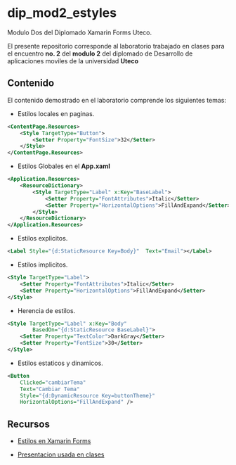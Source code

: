 # dip_mod2_estyles
Modulo Dos del Diplomado Xamarin Forms Uteco.

El presente repositorio corresponde al laboratorio trabajado en clases para el encuentro **no. 2** del **modulo 2** del diplomado de Desarrollo de aplicaciones moviles de la universidad **Uteco**

## Contenido
El contenido demostrado en el laboratorio comprende los siguientes temas:
* Estilos locales en paginas.

```xml
<ContentPage.Resources>
    <Style TargetType="Button">
        <Setter Property="FontSize">32</Setter>
    </Style>
</ContentPage.Resources>
```

* Estilos Globales en el **App.xaml**

```xml
<Application.Resources>
    <ResourceDictionary>
        <Style TargetType="Label" x:Key="BaseLabel">
            <Setter Property="FontAttributes">Italic</Setter>
            <Setter Property="HorizontalOptions">FillAndExpand</Setter>
        </Style>
    </ResourceDictionary>
</Application.Resources>
```
* Estilos explicitos.
```xml
<Label Style="{d:StaticResource Key=Body}"  Text="Email"></Label>
```
* Estilos implicitos.
```xml
<Style TargetType="Label">
    <Setter Property="FontAttributes">Italic</Setter>
    <Setter Property="HorizontalOptions">FillAndExpand</Setter>
</Style>
```
* Herencia de estilos.
```xml
<Style TargetType="Label" x:Key="Body"
        BasedOn="{d:StaticResource BaseLabel}">
    <Setter Property="TextColor">DarkGray</Setter>
    <Setter Property="FontSize">30</Setter>
</Style>
```
* Estilos estaticos y dinamicos.
```xml
<Button
    Clicked="cambiarTema"
    Text="Cambiar Tema"
    Style="{d:DynamicResource Key=buttonTheme}"
    HorizontalOptions="FillAndExpand" />
```

## Recursos
* [Estilos en Xamarin Forms](https://docs.microsoft.com/en-us/xamarin/xamarin-forms/user-interface/styles/xaml/)

* [Presentacion usada en clases](https://docs.google.com/presentation/d/13YeGP-xa_ym1A1EL6JJcKq7XehT4Y5RhTCQbQuWLMa0/edit?usp=sharing)